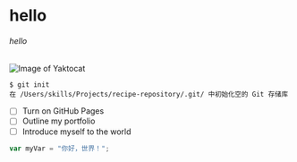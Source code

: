 # hello
###### hello

![Image of Yaktocat](https://octodex.github.com/images/yaktocat.png)

```
$ git init
在 /Users/skills/Projects/recipe-repository/.git/ 中初始化空的 Git 存储库
```

- [ ] Turn on GitHub Pages
- [ ] Outline my portfolio
- [ ] Introduce myself to the world

``` javascript
var myVar = "你好，世界！";
```

